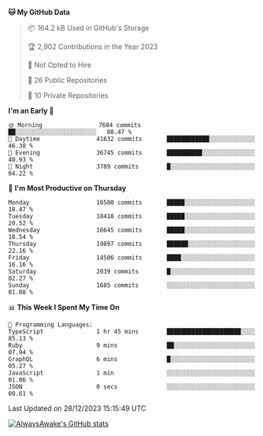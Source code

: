 <!--START_SECTION:waka-->
**🐱 My GitHub Data** 

> 📦 164.2 kB Used in GitHub's Storage 
 > 
> 🏆 2,902 Contributions in the Year 2023
 > 
> 🚫 Not Opted to Hire
 > 
> 📜 26 Public Repositories 
 > 
> 🔑 10 Private Repositories 
 > 
**I'm an Early 🐤** 

```text
🌞 Morning                7604 commits        ██░░░░░░░░░░░░░░░░░░░░░░░   08.47 % 
🌆 Daytime                41632 commits       ████████████░░░░░░░░░░░░░   46.38 % 
🌃 Evening                36745 commits       ██████████░░░░░░░░░░░░░░░   40.93 % 
🌙 Night                  3789 commits        █░░░░░░░░░░░░░░░░░░░░░░░░   04.22 % 
```
📅 **I'm Most Productive on Thursday** 

```text
Monday                   16580 commits       █████░░░░░░░░░░░░░░░░░░░░   18.47 % 
Tuesday                  18418 commits       █████░░░░░░░░░░░░░░░░░░░░   20.52 % 
Wednesday                16645 commits       █████░░░░░░░░░░░░░░░░░░░░   18.54 % 
Thursday                 19897 commits       ██████░░░░░░░░░░░░░░░░░░░   22.16 % 
Friday                   14506 commits       ████░░░░░░░░░░░░░░░░░░░░░   16.16 % 
Saturday                 2039 commits        █░░░░░░░░░░░░░░░░░░░░░░░░   02.27 % 
Sunday                   1685 commits        ░░░░░░░░░░░░░░░░░░░░░░░░░   01.88 % 
```


📊 **This Week I Spent My Time On** 

```text
💬 Programming Languages: 
TypeScript               1 hr 45 mins        █████████████████████░░░░   85.13 % 
Ruby                     9 mins              ██░░░░░░░░░░░░░░░░░░░░░░░   07.94 % 
GraphQL                  6 mins              █░░░░░░░░░░░░░░░░░░░░░░░░   05.27 % 
JavaScript               1 min               ░░░░░░░░░░░░░░░░░░░░░░░░░   01.06 % 
JSON                     0 secs              ░░░░░░░░░░░░░░░░░░░░░░░░░   00.61 % 
```


 Last Updated on 28/12/2023 15:15:49 UTC
<!--END_SECTION:waka-->

[![AlwaysAwake's GitHub stats](https://github-readme-stats.vercel.app/api?username=AlwaysAwake&show_icons=true&theme=github_dark&count_private=true)](https://github.com/AlwaysAwake/AlwaysAwake)
